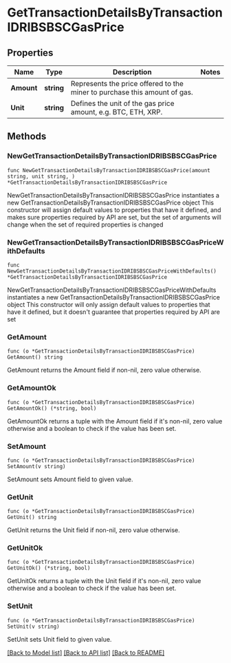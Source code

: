 # GetTransactionDetailsByTransactionIDRIBSBSCGasPrice

## Properties

Name | Type | Description | Notes
------------ | ------------- | ------------- | -------------
**Amount** | **string** | Represents the price offered to the miner to purchase this amount of gas. | 
**Unit** | **string** | Defines the unit of the gas price amount, e.g. BTC, ETH, XRP. | 

## Methods

### NewGetTransactionDetailsByTransactionIDRIBSBSCGasPrice

`func NewGetTransactionDetailsByTransactionIDRIBSBSCGasPrice(amount string, unit string, ) *GetTransactionDetailsByTransactionIDRIBSBSCGasPrice`

NewGetTransactionDetailsByTransactionIDRIBSBSCGasPrice instantiates a new GetTransactionDetailsByTransactionIDRIBSBSCGasPrice object
This constructor will assign default values to properties that have it defined,
and makes sure properties required by API are set, but the set of arguments
will change when the set of required properties is changed

### NewGetTransactionDetailsByTransactionIDRIBSBSCGasPriceWithDefaults

`func NewGetTransactionDetailsByTransactionIDRIBSBSCGasPriceWithDefaults() *GetTransactionDetailsByTransactionIDRIBSBSCGasPrice`

NewGetTransactionDetailsByTransactionIDRIBSBSCGasPriceWithDefaults instantiates a new GetTransactionDetailsByTransactionIDRIBSBSCGasPrice object
This constructor will only assign default values to properties that have it defined,
but it doesn't guarantee that properties required by API are set

### GetAmount

`func (o *GetTransactionDetailsByTransactionIDRIBSBSCGasPrice) GetAmount() string`

GetAmount returns the Amount field if non-nil, zero value otherwise.

### GetAmountOk

`func (o *GetTransactionDetailsByTransactionIDRIBSBSCGasPrice) GetAmountOk() (*string, bool)`

GetAmountOk returns a tuple with the Amount field if it's non-nil, zero value otherwise
and a boolean to check if the value has been set.

### SetAmount

`func (o *GetTransactionDetailsByTransactionIDRIBSBSCGasPrice) SetAmount(v string)`

SetAmount sets Amount field to given value.


### GetUnit

`func (o *GetTransactionDetailsByTransactionIDRIBSBSCGasPrice) GetUnit() string`

GetUnit returns the Unit field if non-nil, zero value otherwise.

### GetUnitOk

`func (o *GetTransactionDetailsByTransactionIDRIBSBSCGasPrice) GetUnitOk() (*string, bool)`

GetUnitOk returns a tuple with the Unit field if it's non-nil, zero value otherwise
and a boolean to check if the value has been set.

### SetUnit

`func (o *GetTransactionDetailsByTransactionIDRIBSBSCGasPrice) SetUnit(v string)`

SetUnit sets Unit field to given value.



[[Back to Model list]](../README.md#documentation-for-models) [[Back to API list]](../README.md#documentation-for-api-endpoints) [[Back to README]](../README.md)



